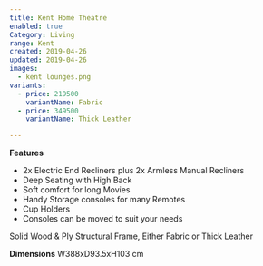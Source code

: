 ```yaml
---
title: Kent Home Theatre
enabled: true
Category: Living
range: Kent
created: 2019-04-26
updated: 2019-04-26
images:
  - kent lounges.png
variants:
  - price: 219500
    variantName: Fabric
  - price: 349500
    variantName: Thick Leather

---
```



**Features**
* 2x Electric End Recliners plus 2x Armless Manual Recliners
* Deep Seating with High Back
* Soft comfort for long Movies
* Handy Storage consoles for many Remotes
* Cup Holders
* Consoles can be moved to suit your needs

Solid Wood & Ply Structural Frame,
Either Fabric or Thick Leather

**Dimensions**
W388xD93.5xH103 cm
